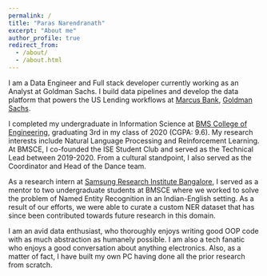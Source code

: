 ```yaml
---
permalink: /
title: "Paras Narendranath"
excerpt: "About me"
author_profile: true
redirect_from: 
  - /about/
  - /about.html
---
```


I am a Data Engineer and Full stack developer currently working as an Analyst at Goldman Sachs. I build data pipelines and develop the data platform that powers the US Lending workflows at <a href="https://www.marcus.com/us/en" target="_blank">Marcus Bank</a>, <a href="https://www.goldmansachs.com/">Goldman Sachs</a>.

I completed my undergraduate in Information Science at <a href="https://www.bmsce.ac.in/">BMS College of Engineering</a>, graduating 3rd in my class of 2020 (CGPA: 9.6). My research interests include Natural Language Processing and Reinforcement Learning. At BMSCE, I co-founded the ISE Student Club and served as the Technical Lead between 2019-2020. From a cultural standpoint, I also served as the Coordinator and Head of the Dance team.

As a research intern at <a href="https://research.samsung.com/sri-b">Samsung Research Institute Bangalore</a>, I served as a mentor to two undergraduate students at BMSCE where we worked to solve the problem of Named Entity Recognition in an Indian-English setting. As a result of our efforts, we were able to curate a custom NER dataset that has since been contributed towards future research in this domain.

I am an avid data enthusiast, who thoroughly enjoys writing good OOP code with as much abstraction as humanely possible. I am also a tech fanatic who enjoys a good conversation about anything electronics. Also, as a matter of fact, I have built my own PC having done all the prior research from scratch.
